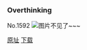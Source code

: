 ### Overthinking
No.1592
![图片不见了~~~](https://imgs.xkcd.com/comics/overthinking.png)

[原址](https://xkcd.com//1592) [下载](https://imgs.xkcd.com/comics/overthinking.png)

